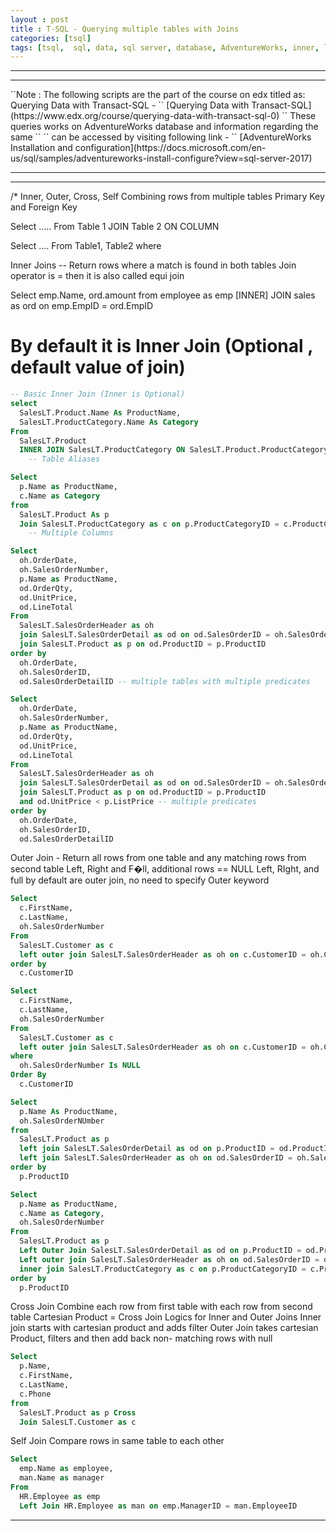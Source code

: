 ```yaml
---
layout : post
title : T-SQL - Querying multiple tables with Joins
categories: [tsql]
tags: [tsql,  sql, data, sql server, database, AdventureWorks, inner, left, right, full, self, cross, joins, join]
---
```

<hr />
<hr />
``Note : The following scripts are the part of the course on edx titled as: Querying Data with Transact-SQL - ``  
[Querying Data with Transact-SQL](https://www.edx.org/course/querying-data-with-transact-sql-0)  
`` These queries works on AdventureWorks database and information regarding the same ``  
`` can be accessed by visiting following link - ``  
[AdventureWorks Installation and configuration](https://docs.microsoft.com/en-us/sql/samples/adventureworks-install-configure?view=sql-server-2017)
<hr />
<hr />

/*
Inner, Outer, Cross, Self
Combining rows from multiple tables
Primary Key and Foreign Key

Select .....
From Table 1 JOIN Table 2
   ON COLUMN

Select ....
From Table1, Table2
where <Clause>

Inner Joins --
Return rows where a match is found in both tables
Join operator is = then it is also called equi join

Select emp.Name, ord.amount from employee as emp [INNER] JOIN
sales as ord on emp.EmpID = ord.EmpID

# By default it is Inner Join (Optional , default value of join)
```sql
-- Basic Inner Join (Inner is Optional)
select
  SalesLT.Product.Name As ProductName,
  SalesLT.ProductCategory.Name As Category
From
  SalesLT.Product  
  INNER JOIN SalesLT.ProductCategory ON SalesLT.Product.ProductCategoryID = SalesLT.ProductCategory.ProductCategoryID
	-- Table Aliases
```
```sql
Select
  p.Name as ProductName,
  c.Name as Category
from
  SalesLT.Product As p
  Join SalesLT.ProductCategory as c on p.ProductCategoryID = c.ProductCategoryID
	-- Multiple Columns
```
```sql
Select
  oh.OrderDate,
  oh.SalesOrderNumber,
  p.Name as ProductName,
  od.OrderQty,
  od.UnitPrice,
  od.LineTotal
From
  SalesLT.SalesOrderHeader as oh
  join SalesLT.SalesOrderDetail as od on od.SalesOrderID = oh.SalesOrderID
  join SalesLT.Product as p on od.ProductID = p.ProductID
order by
  oh.OrderDate,
  oh.SalesOrderID,
  od.SalesOrderDetailID -- multiple tables with multiple predicates
```
```sql
Select
  oh.OrderDate,
  oh.SalesOrderNumber,
  p.Name as ProductName,
  od.OrderQty,
  od.UnitPrice,
  od.LineTotal
From
  SalesLT.SalesOrderHeader as oh
  join SalesLT.SalesOrderDetail as od on od.SalesOrderID = oh.SalesOrderID
  join SalesLT.Product as p on od.ProductID = p.ProductID
  and od.UnitPrice < p.ListPrice -- multiple predicates
order by
  oh.OrderDate,
  oh.SalesOrderID,
  od.SalesOrderDetailID

```
 Outer Join - Return all rows from one table and any matching rows from second table
  Left, Right and F�ll, additional rows == NULL
  Left, RIght, and full by default are outer join, no need to specify Outer keyword

```sql
Select
  c.FirstName,
  c.LastName,
  oh.SalesOrderNumber
From
  SalesLT.Customer as c
  left outer join SalesLT.SalesOrderHeader as oh on c.CustomerID = oh.CustomerID
order by
  c.CustomerID
```

``` sql
Select
  c.FirstName,
  c.LastName,
  oh.SalesOrderNumber
From
  SalesLT.Customer as c
  left outer join SalesLT.SalesOrderHeader as oh on c.CustomerID = oh.CustomerID
where
  oh.SalesOrderNumber Is NULL
Order By
  c.CustomerID
```

```sql
Select
  p.Name As ProductName,
  oh.SalesOrderNUmber
from
  SalesLT.Product as p
  left join SalesLT.SalesOrderDetail as od on p.ProductID = od.ProductID
  left join SalesLT.SalesOrderHeader as oh on od.SalesOrderID = oh.SalesOrderID
order by
  p.ProductID
```

```sql
Select
  p.Name as ProductName,
  c.Name as Category,
  oh.SalesOrderNumber
From
  SalesLT.Product as p
  Left Outer Join SalesLT.SalesOrderDetail as od on p.ProductID = od.ProductID
  Left outer join SalesLT.SalesOrderHeader as oh on od.SalesOrderID = oh.SalesOrderID
  inner join SalesLT.ProductCategory as c on p.ProductCategoryID = c.ProductCategoryID
order by
  p.ProductID
```

 Cross Join
  Combine each row from first table with each row from second table
  Cartesian Product = Cross Join
  Logics for Inner and Outer Joins
  Inner join starts with cartesian product and adds filter
  Outer Join takes cartesian Product, filters and then add back non- matching
  rows with null
```sql
Select
  p.Name,
  c.FirstName,
  c.LastName,
  c.Phone
from
  SalesLT.Product as p Cross
  Join SalesLT.Customer as c
```
Self
Join Compare rows in same table to each other
```sql
Select
  emp.Name as employee,
  man.Name as manager
From
  HR.Employee as emp
  Left Join HR.Employee as man on emp.ManagerID = man.EmployeeID
```
<hr>
